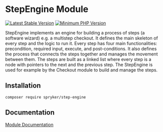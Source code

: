 # StepEngine Module
[![Latest Stable Version](https://poser.pugx.org/spryker/step-engine/v/stable.svg)](https://packagist.org/packages/spryker/step-engine)
[![Minimum PHP Version](https://img.shields.io/badge/php-%3E%3D%207.4-8892BF.svg)](https://php.net/)

StepEngine implements an engine for building a process of steps (a software wizard) e.g. a multistep checkout. It defines the main skeleton of every step and the logic to run it. Every step has four main functionalities: precondition, required input, execute, and post-conditions. It also defines the process that connects the steps together and manages the movement between them. The steps are built as a linked list where every step is a node with pointers to the next and the previous step. The StepEngine is used for example by the Checkout module to build and manage the steps.

## Installation

```
composer require spryker/step-engine
```

## Documentation

[Module Documentation](https://academy.spryker.com/developing_with_spryker/module_guide/engines/step_engine/step_engine.html)
